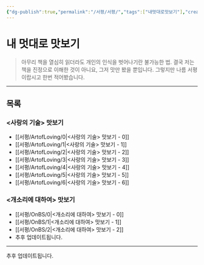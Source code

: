```yaml
---
{"dg-publish":true,"permalink":"/서평/서평/","tags":["내멋대로맛보기"],"created":"2024-02-08T15:27:29.404+09:00","updated":"2024-04-12T17:59:22.018+09:00"}
---
```



# 내 멋대로 맛보기

> 아무리 책을 열심히 읽더라도 개인의 인식을 벗어나기란 불가능한 법.
> 결국 저는 책을 진정으로 이해한 것이 아니요, 그저 맛만 봤을 뿐입니다.
> 그렇지만 나름 서평이랍시고 한번 적어봤습니다.
---

## 목록

### <사랑의 기술> 맛보기
+ [[서평/ArtofLoving/0\|<사랑의 기술> 맛보기 - 0]]
+ [[서평/ArtofLoving/1\|<사랑의 기술> 맛보기 - 1]]
+ [[서평/ArtofLoving/2\|<사랑의 기술> 맛보기 - 2]]
+ [[서평/ArtofLoving/3\|<사랑의 기술> 맛보기 - 3]]
+ [[서평/ArtofLoving/4\|<사랑의 기술> 맛보기 - 4]]
+ [[서평/ArtofLoving/5\|<사랑의 기술> 맛보기 - 5]]
+ [[서평/ArtofLoving/6\|<사랑의 기술> 맛보기 - 6]]

### <개소리에 대하여> 맛보기
+ [[서평/OnBS/0\|<개소리에 대하여> 맛보기 - 0]]
+ [[서평/OnBS/1\|<개소리에 대하여> 맛보기 - 1]]
+ [[서평/OnBS/2\|<개소리에 대하여> 맛보기 - 2]]
+ 추후 업데이트됩니다.

---

추후 업데이트됩니다.